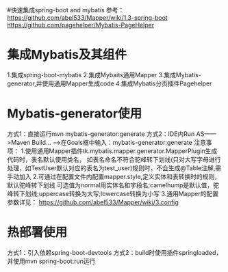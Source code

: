 #快速集成spring-boot and mybatis
参考：
https://github.com/abel533/Mapper/wiki/1.3-spring-boot
https://github.com/pagehelper/Mybatis-PageHelper

# 集成Mybatis及其组件
1.集成spring-boot-mybatis
2.集成Mybaits通用Mapper
3.集成Mybatis-generator,并使用通用Mapper生成code
4.集成Mybatis分页插件Pagehelper

# Mybatis-generator使用
方式1：直接运行mvn mybatis-generator:generate
方式2：IDE内Run AS——>Maven Build… ——>在Goals框中输入：mybatis-generator:generate
注意事项：
1.使用通用Mapper插件tk.mybatis.mapper.generator.MapperPlugin生成代码时，表名默认使用类名，
如表名命名不符合驼峰转下划线(只对大写字母进行处理，如TestUser默认对应的表名为test_user)规则时，不会生成@Table注解,需手动加入
2.可通过在配置文件内配置mapper.style,定义实体和表转换时的规则，默认驼峰转下划线
可选值为normal用实体名和字段名;camelhump是默认值，驼峰转下划线;uppercase转换为大写;lowercase转换为小写
3.通用Mapper的配置参数详见：
https://github.com/abel533/Mapper/wiki/3.config

# 热部署使用
方式1：引入依赖spring-boot-devtools
方式2：build时使用插件<artifactId>springloaded</artifactId>，并使用mvn spring-boot:run运行

